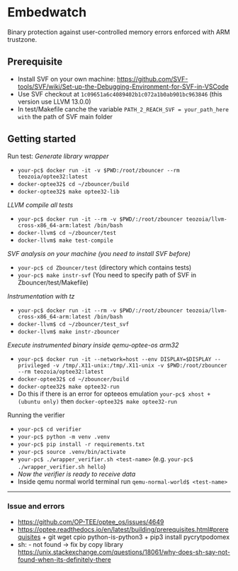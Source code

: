 # Embedwatch
Binary protection against user-controlled memory errors enforced with ARM trustzone.

## Prerequisite
* Install SVF on your own machine: https://github.com/SVF-tools/SVF/wiki/Set-up-the-Debugging-Environment-for-SVF-in-VSCode
* Use SVF checkout at `1c09651a6c4089402b1c072a1b0ab901bc963846` (this version use LLVM 13.0.0)
* In test/Makefile canche the variable `PATH_2_REACH_SVF = your_path_here with` the path of SVF main folder

## Getting started
Run test:
_Generate library wrapper_
* `your-pc$ docker run -it -v $PWD:/root/zbouncer --rm teozoia/optee32:latest`
* `docker-optee32$ cd ~/zbouncer/build`
* `docker-optee32$ make optee32-lib`

_LLVM compile all tests_
* `your-pc$ docker run -it --rm -v $PWD/:/root/zbouncer teozoia/llvm-cross-x86_64-arm:latest /bin/bash`
* `docker-llvm$ cd ~/zbouncer/test`
* `docker-llvm$ make test-compile`

_SVF analysis on your machine (you need to install SVF before)_
* `your-pc$ cd Zbouncer/test` (directory which contains tests)
* `your-pc$ make instr-svf` (You need to specify path of SVF in Zbouncer/test/Makefile)

_Instrumentation with tz_
* `your-pc$ docker run -it --rm -v $PWD/:/root/zbouncer teozoia/llvm-cross-x86_64-arm:latest /bin/bash`
* `docker-llvm$ cd ~/zbouncer/test_svf`
* `docker-llvm$ make instr-zbouncer`

_Execute instrumented binary inside qemu-optee-os arm32_
* `your-pc$ docker run -it --network=host --env DISPLAY=$DISPLAY --privileged -v /tmp/.X11-unix:/tmp/.X11-unix -v $PWD:/root/zbouncer --rm teozoia/optee32:latest`
* `docker-optee32$ cd ~/zbouncer/build`
* `docker-optee32$ make optee32-run`
* Do this if there is an error for opteeos emulation `your-pc$ xhost + (ubuntu only)` then `docker-optee32$ make optee32-run`

Running the verifier 
* `your-pc$ cd verifier`
* `your-pc$ python -m venv .venv`
* `your-pc$ pip install -r requirements.txt`
* `your-pc$ source .venv/bin/activate`
* `your-pc$ ./wrapper_verifier.sh <test-name>` (e.g. `your-pc$ ./wrapper_verifier.sh hello`)
* _Now the verifier is ready to receive data_
* Inside qemu normal world terminal run `qemu-normal-world$ <test-name>`

---

### Issue and errors
* https://github.com/OP-TEE/optee_os/issues/4649
* https://optee.readthedocs.io/en/latest/building/prerequisites.html#prerequisites + git wget cpio python-is-python3 + pip3 install pycrytpodomex
* sh: - not found -> fix by copy library https://unix.stackexchange.com/questions/18061/why-does-sh-say-not-found-when-its-definitely-there
